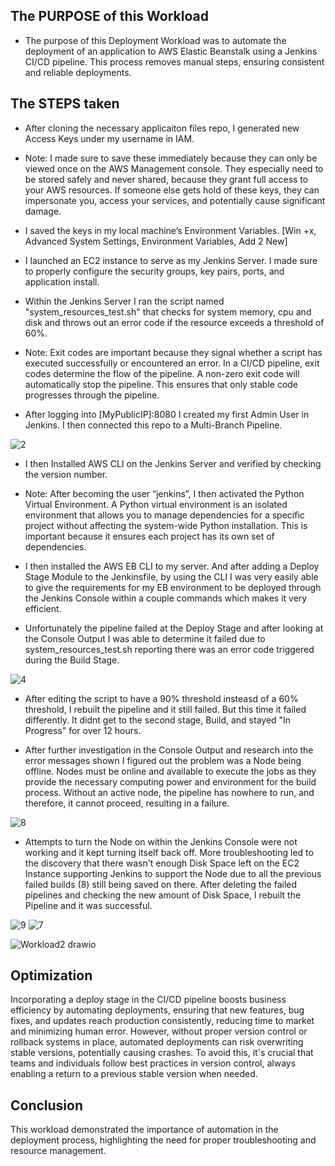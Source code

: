 The PURPOSE of this Workload
--------------------------------------------
    
    
- The purpose of this Deployment Workload was to automate the deployment of an application to AWS Elastic Beanstalk using a Jenkins CI/CD pipeline. This process removes manual steps, ensuring consistent and reliable deployments. 

The STEPS taken 
----

- After cloning the necessary applicaiton files repo, I generated new Access Keys under my username in IAM. 

- Note: I made sure to save these immediately because they can only be viewed once on the AWS Management console. They especially need to be stored safely and never shared, because they grant full access to your AWS resources. If someone else gets hold of these keys, they can impersonate you, access your services, and potentially cause significant damage.

- I saved the keys in my local machine’s Environment Variables.
[Win +x, Advanced System Settings, Environment Variables, Add 2 New]

- I launched an EC2 instance to serve as my Jenkins Server. I made sure to properly configure the security groups, key pairs, ports, and application install. 

- Within the Jenkins Server I ran the script named "system_resources_test.sh" that checks for system memory, cpu and disk and throws out an error code if the resource exceeds a threshold of 60%.

- Note: Exit codes are important because they signal whether a script has executed successfully or encountered an error. In a CI/CD pipeline, exit codes determine the flow of the pipeline. A non-zero exit code will automatically stop the pipeline. This ensures that only stable code progresses through the pipeline. 

- After logging into [MyPublicIP]:8080 I created my first Admin User in Jenkins. I then connected this repo to a Multi-Branch Pipeline.


![2](https://github.com/user-attachments/assets/867b26c8-7e59-4a76-9a74-30a7af543f8e)


- I then Installed AWS CLI on the Jenkins Server and verified by checking the version number.

- Note: After becoming the user “jenkins”, I then activated the Python Virtual Environment. A Python virtual environment is an isolated environment that allows you to manage dependencies for a specific project without affecting the system-wide Python installation. This is important because it ensures each project has its own set of dependencies.

- I then installed the AWS EB CLI to my server. And after adding a Deploy Stage Module to the Jenkinsfile, by using the CLI I was very easily able to give the requirements for my EB environment to be deployed through the Jenkins Console within a couple commands which makes it very efficient. 

- Unfortunately the pipeline failed at the Deploy Stage and after looking at the Console Output I was able to determine it failed due to system_resources_test.sh reporting there was an error code triggered during the Build Stage. 

![4](https://github.com/user-attachments/assets/75224484-bc02-4200-a5bc-195f9b150004)

- After editing the script to have a 90% threshold insteasd of a 60% threshold, I rebuilt the pipeline and it still failed. But this time it failed differently. It didnt get to the second stage, Build, and stayed "In Progress" for over 12 hours. 

- After further investigation in the Console Output and research into the error messages shown I figured out the problem was a Node being offline. Nodes must be online and available to execute the jobs as they provide the necessary computing power and environment for the build process. Without an active node, the pipeline has nowhere to run, and therefore, it cannot proceed, resulting in a failure.

![8](https://github.com/user-attachments/assets/4a32e8ca-8e8a-4873-8f11-58fb606dcd75)


- Attempts to turn the Node on within the Jenkins Console were not working and it kept turning itself back off. More troubleshooting led to the discovery that there wasn't enough Disk Space left on the EC2 Instance supporting Jenkins to support the Node due to all the previous failed builds (8) still being saved on there. After deleting the failed pipelines and checking the new amount of Disk Space, I rebuilt the Pipeline and it was successful.  

![9](https://github.com/user-attachments/assets/6cc5c343-dca2-4558-b5c3-21020b375c66)
![7](https://github.com/user-attachments/assets/6fa8640b-d39a-42b9-b006-5e1d1da41aff)



![Workload2 drawio](https://github.com/user-attachments/assets/5ceb2d8c-85c3-405f-aea1-f71bd0b4c8c9)




Optimization 
-------
Incorporating a deploy stage in the CI/CD pipeline boosts business efficiency by automating deployments, ensuring that new features, bug fixes, and updates reach production consistently, reducing time to market and minimizing human error. However, without proper version control or rollback systems in place, automated deployments can risk overwriting stable versions, potentially causing crashes. To avoid this, it's crucial that teams and individuals follow best practices in version control, always enabling a return to a previous stable version when needed.

Conclusion
----
This workload demonstrated the importance of automation in the deployment process, highlighting the need for proper troubleshooting and resource management. 

